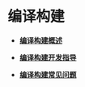 # 编译构建<a name="ZH-CN_TOPIC_0000001074146280"></a>

-   **[编译构建概述](oem_subsys_build_des.md)**  

-   **[编译构建开发指导](oem_subsys_build_guide.md)**  

-   **[编译构建常见问题](oem_subsys_build_faq.md)**  


